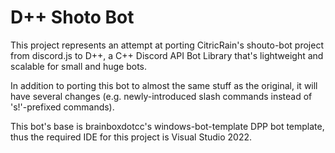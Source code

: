 # D++ Shoto Bot

This project represents an attempt at porting CitricRain's shouto-bot project from discord.js to D++, a C++ Discord API Bot Library that's lightweight and scalable for small and huge bots.

In addition to porting this bot to almost the same stuff as the original, it will have several changes (e.g. newly-introduced slash commands instead of 's!'-prefixed commands).

This bot's base is brainboxdotcc's windows-bot-template DPP bot template, thus the required IDE for this project is Visual Studio 2022.

